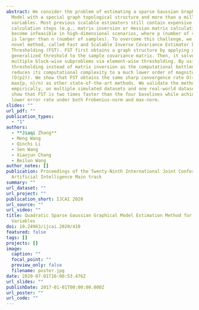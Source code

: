 ```yaml
---
abstract: We consider the problem of estimating a sparse Gaussian Graphical
  Model with a special graph topological structure and more than a million
  variables. Most previous scalable estimators still contain expensive
  calculation steps (e.g., matrix inversion or Hessian matrix calculation) and
  become infeasible in high-dimensional scenarios, where p (number of variables)
  is larger than n (number of samples). To overcome this challenge, we propose a
  novel method, called Fast and Scalable Inverse Covariance Estimator by
  Thresholding (FST). FST first obtains a graph structure by applying a
  generalized threshold to the sample covariance matrix. Then, it solves
  multiple block-wise subproblems via element-wise thresholding. By using matrix
  thresholding instead of matrix inversion as the computational bottleneck, FST
  reduces its computational complexity to a much lower order of magnitude
  (O(p2)). We show that FST obtains the same sharp convergence rate O(√(log
  max{p, n}/n) as other state-of-the-art methods. We validate the method
  empirically, on multiple simulated datasets and one real-world dataset, and
  show that FST is two times faster than the four baselines while achieving a
  lower error rate under both Frobenius-norm and max-norm.
slides: ""
url_pdf: ""
publication_types:
  - "1"
authors:
  - **Jiaqi Zhang**
  - Meng Wang
  - Qinchi Li
  - Sen Wang
  - Xiaojun Chang
  - Beilun Wang
author_notes: []
publication: Proceedings of the Twenty-Ninth International Joint Conference on
  Artificial Intelligence Main track
summary: ""
url_dataset: ""
url_project: ""
publication_short: IJCAI 2020
url_source: ""
url_video: ""
title: Quadratic Sparse Gaussian Graphical Model Estimation Method for Massive
  Variables
doi: 10.24963/ijcai.2020/410
featured: false
tags: []
projects: []
image:
  caption: ""
  focal_point: ""
  preview_only: false
  filename: poster.jpg
date: 2020-07-01T16:00:53.476Z
url_slides: ""
publishDate: 2017-01-01T00:00:00.000Z
url_poster: ""
url_code: ""
---
```

